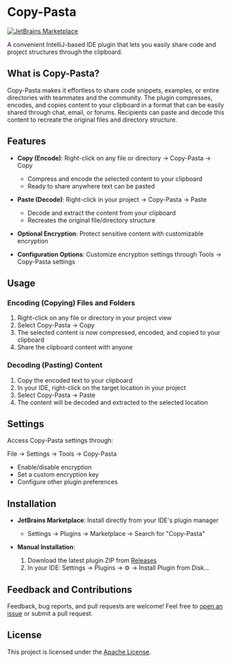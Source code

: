 # Copy-Pasta

[![JetBrains Marketplace](https://img.shields.io/jetbrains/plugin/v/info.suryasoni.copy_pasta?label=JetBrains%20Marketplace)](https://plugins.jetbrains.com/plugin/XXXXX-copy-pasta)

A convenient IntelliJ-based IDE plugin that lets you easily share code and project structures through the clipboard.


## What is Copy-Pasta?

Copy-Pasta makes it effortless to share code snippets, examples, or entire directories with teammates and the community. The plugin compresses, encodes, and copies content to your clipboard in a format that can be easily shared through chat, email, or forums. Recipients can paste and decode this content to recreate the original files and directory structure.

## Features

- **Copy (Encode)**: Right-click on any file or directory → Copy-Pasta → Copy
  - Compress and encode the selected content to your clipboard
  - Ready to share anywhere text can be pasted

- **Paste (Decode)**: Right-click in your project → Copy-Pasta → Paste
  - Decode and extract the content from your clipboard
  - Recreates the original file/directory structure

- **Optional Encryption**: Protect sensitive content with customizable encryption

- **Configuration Options**: Customize encryption settings through Tools → Copy-Pasta settings

## Usage

### Encoding (Copying) Files and Folders

1. Right-click on any file or directory in your project view
2. Select Copy-Pasta → Copy
3. The selected content is now compressed, encoded, and copied to your clipboard
4. Share the clipboard content with anyone

### Decoding (Pasting) Content

1. Copy the encoded text to your clipboard
2. In your IDE, right-click on the target location in your project
3. Select Copy-Pasta → Paste
4. The content will be decoded and extracted to the selected location

## Settings

Access Copy-Pasta settings through:

File → Settings → Tools → Copy-Pasta

- Enable/disable encryption
- Set a custom encryption key
- Configure other plugin preferences

## Installation

- **JetBrains Marketplace**: Install directly from your IDE's plugin manager
  - Settings → Plugins → Marketplace → Search for "Copy-Pasta"

- **Manual Installation**:
  1. Download the latest plugin ZIP from [Releases](https://github.com/spsoni/copy-pasta/releases)
  2. In your IDE: Settings → Plugins → ⚙️ → Install Plugin from Disk...

## Feedback and Contributions

Feedback, bug reports, and pull requests are welcome! Feel free to [open an issue](https://github.com/spsoni/copy-pasta/issues) or submit a pull request.

## License

This project is licensed under the [Apache License](LICENSE).
